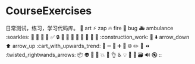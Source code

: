 # CourseExercises
日常测试，练习，学习代码库。
:art:  art
:zap: zap
:fire: fire
:bug: bug
:ambulance: ambulance
:soarkles: 
:memo:
:rocket:
:lipstick:
:tada:
:white_check_mark:
:lock:
:apple:
:penguin:
:robot:
:checkered_flag:
:green_apple:
:bookmark:
:rotating_light:
:construction:
:construction_work:
:green_heart:
:arrow_down: arrow_down :arrow_up: arrow_up
:cart_with_upwards_trend:
:hammer:
:heavy_minus_sign:
:whale:
:heavy_plus_sign:
:wrench:
:globe_with_meridians:
:pencil2:
:hankey:
:rewind:
:twisted_rightwands_arrows:
:package:
:alien:
:truck:
:page_facing_up:
:boom:
:bento:
:ok_hand:
:wheelchair:
:bulb:
:beers:
:speech_balloon:
:card_file_box:
:loud_sound:
:mute:
::
